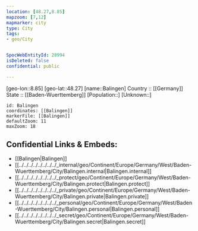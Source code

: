 ```yaml
---
location: [48.27,8.85] 
mapzoom: [7,12] 
mapmarker: city 
type: City
tags:
- geo/City


SpocWebEntityId: 28994
isDeleted: false
confidential: public

---
```

[geo-lon::8.85] 
[geo-lat::48.27] 
[name::Balingen] 
Country :: [[Germany]]  
State :: [[Baden-Wuerttemberg]] 
[Population::] 
[Unknown::] 


```leaflet
id: Balingen
coordinates: [[Balingen]] 
markerFile: [[Balingen]] 
defaultZoom: 11 
maxZoom: 18
```


## Confidential Links & Embeds: 
- [[Balingen|Balingen]]  
- [[../../../../../../../../_internal/geo/Continent/Europe/Germany/West/Baden-Wuerttemberg/City/Balingen.internal|Balingen.internal]] 
- [[../../../../../../../../_protect/geo/Continent/Europe/Germany/West/Baden-Wuerttemberg/City/Balingen.protect|Balingen.protect]] 
- [[../../../../../../../../_private/geo/Continent/Europe/Germany/West/Baden-Wuerttemberg/City/Balingen.private|Balingen.private]] 
- [[../../../../../../../../_personal/geo/Continent/Europe/Germany/West/Baden-Wuerttemberg/City/Balingen.personal|Balingen.personal]] 
- [[../../../../../../../../_secret/geo/Continent/Europe/Germany/West/Baden-Wuerttemberg/City/Balingen.secret|Balingen.secret]] 
